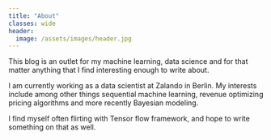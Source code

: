 ```yaml
---
title: "About"
classes: wide
header:
  image: /assets/images/header.jpg
---
```


This blog is an outlet for my machine learning, data science and for that matter anything that I find interesting enough to write about.

I am currently working as a data scientist at Zalando in Berlin. My interests include among other things sequential machine learning, revenue optimizing pricing algorithms and more recently Bayesian modeling.

I find myself often flirting with Tensor flow framework, and hope to write
something on that as well.
